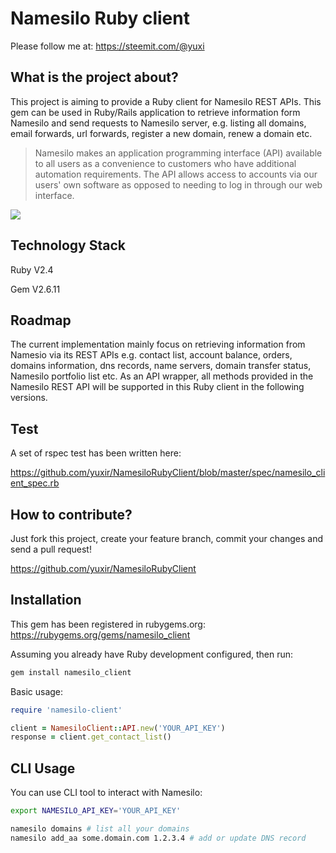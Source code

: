 # Namesilo Ruby client

Please follow me at: https://steemit.com/@yuxi

## What is the project about?

This project is aiming to provide a Ruby client for Namesilo REST APIs. This gem can be used in Ruby/Rails application to retrieve information form Namesilo and send requests to Namesilo server, e.g. listing all domains, email forwards, url forwards, register a new domain, renew a domain etc.   

> Namesilo makes an application programming interface (API) available to all users as a convenience to customers who have additional automation requirements. The API allows access to accounts via our users' own software as opposed to needing to log in through our web interface.

![](https://cdn.steemitimages.com/DQmcS2mbFsh2YEhGeqRuV4ipaEZK5HMQF3zE874DgWLiSeu/image.png)

## Technology Stack

Ruby V2.4

Gem V2.6.11

## Roadmap

The current implementation mainly focus on retrieving information from Namesio via its REST APIs e.g. contact list, account balance, orders, domains information, dns records, name servers, domain transfer status, Namesilo portfolio list etc. As an API wrapper, all methods provided in the Namesilo REST API will be supported in this Ruby client in the following versions.

## Test

A set of rspec test has been written here: 

https://github.com/yuxir/NamesiloRubyClient/blob/master/spec/namesilo_client_spec.rb

## How to contribute?

Just fork this project, create your feature branch, commit your changes and send a pull request!

https://github.com/yuxir/NamesiloRubyClient
    
## Installation

This gem has been registered in rubygems.org:
https://rubygems.org/gems/namesilo_client

Assuming you already have Ruby development configured, then run:

```bash
gem install namesilo_client
```

Basic usage:

```ruby
require 'namesilo-client'

client = NamesiloClient::API.new('YOUR_API_KEY')
response = client.get_contact_list()
```

## CLI Usage

You can use CLI tool to interact with Namesilo:

```bash
export NAMESILO_API_KEY='YOUR_API_KEY'

namesilo domains # list all your domains
namesilo add_aa some.domain.com 1.2.3.4 # add or update DNS record
```

